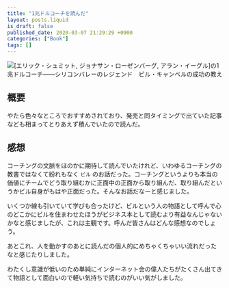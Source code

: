```yaml
---
title: "1兆ドルコーチを読んだ"
layout: posts.liquid
is_draft: false
published_date: 2020-03-07 21:29:29 +0900
categories: ["Book"]
tags: []
---
```


![[エリック・シュミット, ジョナサン・ローゼンバーグ, アラン・イーグル]の1兆ドルコーチ――シリコンバレーのレジェンド　ビル・キャンベルの成功の教え](https://images-fe.ssl-images-amazon.com/images/I/51ONEF5axHL.jpg)

## 概要
やたら色々なところでおすすめされており、発売と同タイミングで出ていた記事なども相まってとりあえず積んでいたので読んだ。

## 感想
コーチングの文脈をほのかに期待して読んでいたけれど、いわゆるコーチングの教書ではなくて紛れもなく `ビル` のお話だった。コーチングというよりも本当の価値にチームでどう取り組むかに正面中の正面から取り組んだ、取り組んだというかビル自身がもはや正面だった。そんなお話だなーと感じました。

いくつか線も引いていて学びも合ったけど、ビルという人の物語として呼んで心のどこかにビルを住まわせたほうがビジネス本として読むより有益なんじゃないかなと感じましたが、これは主観です。呼んだ皆さんはどんな感想なのでしょう。

あとこれ、人を動かすのあとに読んだの個人的にめちゃくちゃいい流れだったなと感じたりしました。

わたくし意識が低いのため単純にインターネット会の偉人たちがたくさん出てきて物語として面白いので軽い気持ちで読むのがいい気がしました。


